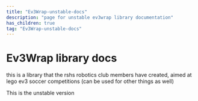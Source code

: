 ```yaml
---
title: "Ev3Wrap-unstable-docs"
description: "page for unstable ev3wrap library documentation"
has_children: true
tag: "Ev3Wrap-unstable-docs"
---
```


# Ev3Wrap library docs

this is a library that the rshs robotics club members have created, aimed at lego ev3 soccer competitions (can be used for other things as well)

This is the unstable version